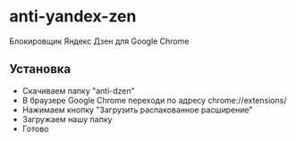 # anti-yandex-zen
Блокировщик Яндекс Дзен для Google Chrome

## Установка
* Скачиваем папку "anti-dzen"
* В браузере Google Chrome переходи по адресу chrome://extensions/
* Нажимаем кнопку "Загрузить распакованное расширение"
* Загружаем нашу папку
* Готово
